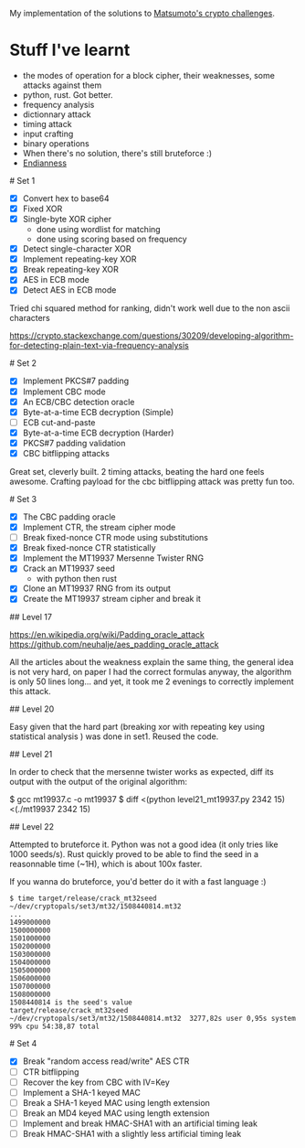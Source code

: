 
My implementation of the solutions to [Matsumoto's crypto challenges](http://www.cryptopals.com/).

# Stuff I've learnt

 - the modes of operation for a block cipher, their weaknesses, some attacks against them
 - python, rust. Got better.
 - frequency analysis
 - dictionnary attack
 - timing attack
 - input crafting
 - binary operations
 - When there's no solution, there's still bruteforce :)
 - [Endianness](https://betterexplained.com/articles/understanding-big-and-little-endian-byte-order/)

# Set 1

 - [x] Convert hex to base64
 - [x] Fixed XOR
 - [x] Single-byte XOR cipher
 	- done using wordlist for matching
 	- done using scoring based on frequency
 - [x] Detect single-character XOR
 - [x] Implement repeating-key XOR
 - [x] Break repeating-key XOR
 - [x] AES in ECB mode
 - [x] Detect AES in ECB mode

Tried chi squared method for ranking, didn't work well due to the non ascii characters

https://crypto.stackexchange.com/questions/30209/developing-algorithm-for-detecting-plain-text-via-frequency-analysis

# Set 2

 - [x] Implement PKCS#7 padding
 - [x] Implement CBC mode
 - [x] An ECB/CBC detection oracle
 - [x] Byte-at-a-time ECB decryption (Simple)
 - [ ] ECB cut-and-paste
 - [x] Byte-at-a-time ECB decryption (Harder)
 - [x] PKCS#7 padding validation
 - [x] CBC bitflipping attacks

Great set, cleverly built. 2 timing attacks, beating the hard one feels awesome.
Crafting payload for the cbc bitflipping attack was pretty fun too.

# Set 3

 - [x] The CBC padding oracle
 - [x] Implement CTR, the stream cipher mode
 - [ ] Break fixed-nonce CTR mode using substitutions
 - [x] Break fixed-nonce CTR statistically
 - [x] Implement the MT19937 Mersenne Twister RNG
 - [x] Crack an MT19937 seed
    - with python then rust
 - [x] Clone an MT19937 RNG from its output
 - [x] Create the MT19937 stream cipher and break it

## Level 17

https://en.wikipedia.org/wiki/Padding_oracle_attack
https://github.com/neuhalje/aes_padding_oracle_attack

All the articles about the weakness explain the same thing, the general idea is not very hard, on paper I had the correct formulas anyway, the algorithm is only 50 lines long... and yet, it took me 2 evenings to correctly implement this attack.

## Level 20

Easy given that the hard part (breaking xor with repeating key using statistical analysis ) was done in set1. Reused the code.

## Level 21

In order to check that the mersenne twister works as expected, diff its output with the output of the original algorithm:

$ gcc mt19937.c -o mt19937
$ diff <(python level21_mt19937.py 2342 15) <(./mt19937 2342 15)

## Level 22

Attempted to bruteforce it. Python was not a good idea (it only tries  like 1000 seeds/s). Rust quickly proved to be able to find the seed in a reasonnable time (~1H), which is about 100x faster. 

If you wanna do bruteforce, you'd better do it with a fast language :)

	$ time target/release/crack_mt32seed ~/dev/cryptopals/set3/mt32/1508440814.mt32
	...
	1499000000
	1500000000
	1501000000
	1502000000
	1503000000
	1504000000
	1505000000
	1506000000
	1507000000
	1508000000
	1508440814 is the seed's value
	target/release/crack_mt32seed ~/dev/cryptopals/set3/mt32/1508440814.mt32  3277,82s user 0,95s system 99% cpu 54:38,87 total

# Set 4

 - [x] Break "random access read/write" AES CTR
 - [ ] CTR bitflipping
 - [ ] Recover the key from CBC with IV=Key
 - [ ] Implement a SHA-1 keyed MAC
 - [ ] Break a SHA-1 keyed MAC using length extension
 - [ ] Break an MD4 keyed MAC using length extension
 - [ ] Implement and break HMAC-SHA1 with an artificial timing leak
 - [ ] Break HMAC-SHA1 with a slightly less artificial timing leak